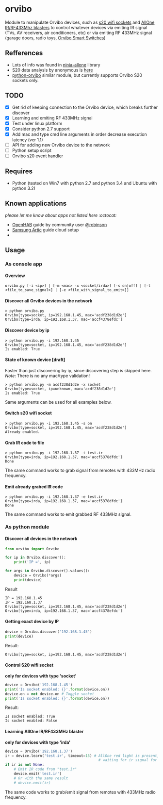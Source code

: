 # orvibo
Module to manipulate Orvibo devices, such as [s20 wifi sockets](http://www.aliexpress.com/item/Orvibo-S20-Wifi-Cell-Phone-Power-Socket-Wireless-Timer-Switch-Wall-Plug-Phone-Wireless-Remote-Control/32357053063.html) and [AllOne IR/RF433Mhz blasters](http://www.aliexpress.com/item/Orvibo-Allone-Wiwo-R1-Intelligent-house-Control-Center-Smart-Home-WIFI-IR-RF-Wireless-Remote-Switch/32247638788.html) to control whatever devices via emiting IR signal (TVs, AV receivers, air conditioners, etc) or via emiting RF 433MHz signal (garage doors, radio toys, [Orvibo Smart Switches](http://www.aliexpress.com/item/Orvibo-T030-Smart-Switch-timer-metope-switch-wireless-remote-control-Smart-home-appliance-City-impression-3/32228748100.html))


## Refferences
* Lots of info was found in [ninja-allone](https://github.com/Grayda/ninja-allone/blob/master/lib/allone.js) library
* S20 data analysis by anonymous is [here](http://pastebin.com/0w8N7AJD)
* [python-orvibo](https://github.com/happyleavesaoc/python-orvibo) similar module, but currently supports Orvibo S20 sockets only.

## TODO
- [x] Get rid of keeping connection to the Orvibo device, which breaks further discover
- [x] Learning and emiting RF 433MHz signal
- [x] Test under linux platform
- [x] Consider python 2.7 support
- [x] Add mac and type cmd line arguments in order decrease execution latency (ver 1.1)
- [ ] API for adding new Orvibo device to the network
- [ ] Python setup script
- [ ] Orvibo s20 event handler

## Requires
* Python (tested on Win7 with python 2.7 and python 3.4 and Ubuntu with python 3.2)
 
## Known applications
*please let me know about apps not listed here :octocat:*
* [OpenHAB](https://community.openhab.org/t/orvibo-allone-ir-blaster-guide/9111) guide by community user [@robinson](https://community.openhab.org/users/robinson)
* [Samsung Artic](https://www.artik.io/works-with-cloud/orbivo-wiwo/) guide cloud setup
* 

## Usage
### As console app
#### Overview
```shell
orvibo.py [-i <ip>] | [-m <mac> -x <socket/irda>] [-s on|off] | [-t <file_to_save_signal>] | [-e <file_with_signal_to_emit>]]
```
#### Discover all Orvibo devices in the network
```shell
> python orvibo.py
Orvibo[type=socket, ip=192.168.1.45, mac='acdf238d1d2e']
Orvibo[type=irda, ip=192.168.1.37, mac='accf4378efdc']
```
#### Discover device by ip
```shell
> python orvibo.py -i 192.168.1.45
Orvibo[type=socket, ip=192.168.1.45, mac='acdf238d1d2e']
Is enabled: True
```
#### State of known device [draft]
Faster than just discovering by ip, since discovering step is skipped here.
*Note*: There is no any mac/type validation!
```shell
> python orvibo.py -m acdf238d1d2e -x socket
Orvibo[type=socket, ip=unknown, mac='acdf238d1d2e']
Is enabled: True
```
Same arguments can be used for all examples below.
#### Switch s20 wifi socket
```shell
> python orvibo.py -i 192.168.1.45 -s on
Orvibo[type=socket, ip=192.168.1.45, mac='acdf238d1d2e']
Already enabled.
```
#### Grab IR code to file
```shell
> python orvibo.py -i 192.168.1.37 -t test.ir
Orvibo[type=irda, ip=192.168.1.37, mac='accf5378dfdc']
Done
```
The same command works to grab signal from remotes with 433MHz radio frequency.

#### Emit already grabed IR code
```shell
> python orvibo.py -i 192.168.1.37 -e test.ir
Orvibo[type=irda, ip=192.168.1.37, mac='accf5378dfdc']
Done
```
The same command works to emit grabbed RF 433MHz signal.

### As python module
#### Discover all devices in the network
```python
from orvibo import Orvibo

for ip in Orvibo.discover():
    print('IP =', ip)

for args in Orvibo.discover().values():
    device = Orvibo(*args)
    print(device)
```
Result
```
IP = 192.168.1.45
IP = 192.168.1.37
Orvibo[type=socket, ip=192.168.1.45, mac='acdf238d1d2e']
Orvibo[type=irda, ip=192.168.1.37, mac='accf4378efdc']
```

#### Getting exact device by IP
```python
device = Orvibo.discover('192.168.1.45')
print(device)
```
Result:
```
Orvibo[type=socket, ip=192.168.1.45, mac='acdf238d1d2e']
```

#### Control S20 wifi socket
**only for devices with type 'socket'**
```python
device = Orvibo('192.168.1.45')
print('Is socket enabled: {}'.format(device.on))
device.on = not device.on # Toggle socket
print('Is socket enabled: {}'.format(device.on))
```
Result:
```
Is socket enabled: True
Is socket enabled: False
```

#### Learning AllOne IR/RF433MHz blaster
**only for devices with type 'irda'**
```python
device = Orvibo('192.168.1.37')
ir = device.learn('test.ir', timeout=15) # AllOne red light is present,
                                           # waiting for ir signal for 15 seconds and stores it to test.ir file
if ir is not None:
    # Emit IR code from "test.ir"
    device.emit('test.ir')
    # Or with the same result
    # device.emit(ir)
```
The same code works to grab/emit signal from remotes with 433MHz radio frequency.
